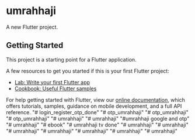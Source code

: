 # umrahhaji

A new Flutter project.

## Getting Started

This project is a starting point for a Flutter application.

A few resources to get you started if this is your first Flutter project:

- [Lab: Write your first Flutter app](https://flutter.dev/docs/get-started/codelab)
- [Cookbook: Useful Flutter samples](https://flutter.dev/docs/cookbook)

For help getting started with Flutter, view our
[online documentation](https://flutter.dev/docs), which offers tutorials,
samples, guidance on mobile development, and a full API reference.
"# login_register_otp_done" 
"# otp_umrahhaji" 
"# otp_umrahhaji" 
"# otp_umrahhaji" 
"# umrahhaji" 
"# umrahhaji" 
"#umrahhaji google and otp" 
"# umrahhaji" 
"# ebook" 
"# umrahhaji tv done" 
"# umrahhaji" 
"# umrahhaji" 
"# umrahhaji" 
"# umrahhaji" 
"# umrahhaji" 
"# umrahhaji" 
"# umrahhaji" 

